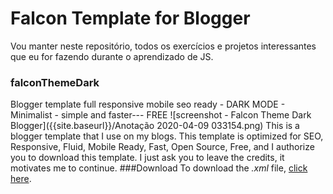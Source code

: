 # Falcon Template for Blogger
Vou manter neste repositório, todos os exercícios e projetos interessantes que eu for fazendo durante o aprendizado de JS.
### falconThemeDark
Blogger template full responsive mobile seo ready - DARK MODE - Minimalist - simple and faster--- FREE
![screenshot - Falcon Theme Dark Blogger]({{site.baseurl}}/Anotação 2020-04-09 033154.png)
This is a blogger template that I use on my blogs.
This template is optimized for SEO, Responsive, Fluid, Mobile Ready, Fast, Open Source, Free, and I authorize you to download this template.
I just ask you to leave the credits, it motivates me to continue.
###Download
To download the _.xml_ file, [click here](https://github.com/gsfalcon/falconThemeDark/archive/master.zip).